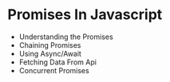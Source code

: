 # Promises In Javascript

- Understanding the Promises
- Chaining Promises
- Using Async/Await
- Fetching Data From Api
- Concurrent Promises